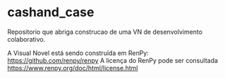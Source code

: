 # cashand_case
Repositorio que abriga construcao de uma VN de desenvolvimento colaborativo.



A Visual Novel está sendo construída em RenPy: https://github.com/renpy/renpy
A licença do RenPy pode ser consultada https://www.renpy.org/doc/html/license.html
